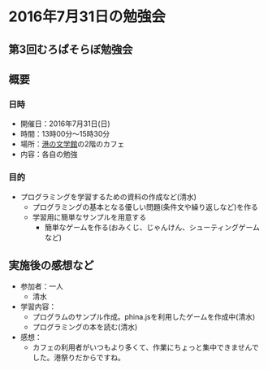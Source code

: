 # 2016年7月31日の勉強会

## 第3回むろぱそらぼ勉強会

## 概要
### 日時

- 開催日：2016年7月31日(日)
- 時間：13時00分～15時30分
- 場所：[港の文学館]の2階のカフェ
- 内容：各自の勉強

[港の文学館]: http://www.city.muroran.lg.jp/main/shisetsu/minatonobungakukan.html


### 目的

- プログラミングを学習するための資料の作成など(清水)
  - プログラミングの基本となる優しい問題(条件文や繰り返しなど)を作る
  - 学習用に簡単なサンプルを用意する
    - 簡単なゲームを作る(おみくじ、じゃんけん、シューティングゲームなど)


## 実施後の感想など

- 参加者：一人
  - 清水
- 学習内容：
  - プログラムのサンプル作成。phina.jsを利用したゲームを作成中(清水)
  - プログラミングの本を読む(清水)
- 感想：
  - カフェの利用者がいつもより多くて、作業にちょっと集中できませんでした。港祭りだからですね。

